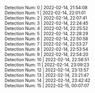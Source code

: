 
Detection Num: 0 | 2022-02-14, 21:54:08<br />Detection Num: 1 | 2022-02-14, 22:01:01<br />Detection Num: 2 | 2022-02-14, 22:07:41<br />Detection Num: 3 | 2022-02-14, 22:24:45<br />Detection Num: 4 | 2022-02-14, 22:25:52<br />Detection Num: 5 | 2022-02-14, 22:28:29<br />Detection Num: 6 | 2022-02-14, 22:50:58<br />Detection Num: 7 | 2022-02-14, 22:53:27<br />Detection Num: 8 | 2022-02-14, 22:53:54<br />Detection Num: 9 | 2022-02-14, 22:54:20<br />Detection Num: 10 | 2022-02-14, 22:56:51<br />Detection Num: 11 | 2022-02-14, 23:09:23<br />Detection Num: 12 | 2022-02-14, 23:13:57<br />Detection Num: 13 | 2022-02-14, 23:21:47<br />Detection Num: 14 | 2022-02-14, 23:42:42<br />Detection Num: 15 | 2022-02-15, 00:07:07<br />